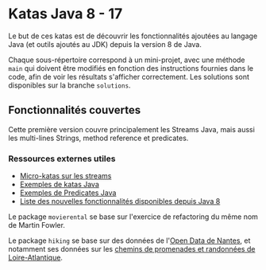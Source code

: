 # Katas Java 8 - 17

Le but de ces katas est de découvrir les fonctionnalités ajoutées au langage Java (et outils ajoutés au JDK) depuis la version 8 de Java.

Chaque sous-répertoire correspond à un mini-projet, avec une méthode `main` qui doivent être modifiés en fonction des
instructions fournies dans le code, afin de voir les résultats s'afficher correctement.
Les solutions sont disponibles sur la branche `solutions`.

## Fonctionnalités couvertes

Cette première version couvre principalement les Streams Java, mais aussi les multi-lines Strings, method reference
et predicates.

### Ressources externes utiles

- [Micro-katas sur les streams](https://www.codingame.com/playgrounds/20782/java-guild-meeting-52018/streams---micro-katas)
- [Exemples de katas Java](https://github.com/c-guntur/java-katas)
- [Exemples de Predicates Java](https://mkyong.com/java8/java-8-predicate-examples/)
- [Liste des nouvelles fonctionnalités disponibles depuis Java 8](https://ondro.inginea.eu/index.php/new-features-in-java-versions-since-java-8/)

Le package `movierental` se base sur l'exercice de refactoring du même nom de Martin Fowler.

Le package `hiking` se base sur des données de l'[Open Data de Nantes](https://data.nantesmetropole.fr/pages/home/), et
notamment ses données sur les [chemins de promenades et randonnées de Loire-Atlantique](https://data.nantesmetropole.fr/explore/dataset/224400028_itineraires-de-promenade-et-de-randonnee-en-loire-atlantique-pdipr%40loireatlantique).
